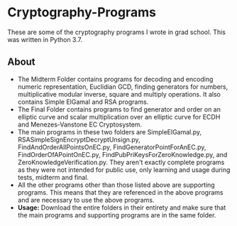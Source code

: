# Cryptography-Programs
These are some of the cryptography programs I wrote in grad school. This was written in Python 3.7.

## About
- The Midterm Folder contains programs for decoding and encoding numeric representation, Euclidian GCD, finding generators for numbers, multiplicative modular inverse, square and multiply operations. It also contains Simple ElGamal and RSA programs.
- The Final Folder contains programs to find generator and order on an elliptic curve and scalar multiplication over an elliptic curve for ECDH and Menezes-Vanstone EC Cryptosystem.
- The main programs in these two folders are SimpleElGamal.py, RSASimpleSignEncryptDecryptUnsign.py, FindAndOrderAllPointsOnEC.py, FindGeneratorPointForAnEC.py, FindOrderOfAPointOnEC.py, FindPubPriKeysForZeroKnowledge.py, and ZeroKnowledgeVerification.py. They aren't exactly complete programs as they were not intended for public use, only learning and usage during tests, midterm and final.
- All the other programs other than those listed above are supporting programs. This means that they are referenced in the above programs and are necessary to use the above programs. 
- **Usage:** Download the entire folders in their entirety and make sure that the main programs and supporting programs are in the same folder.
